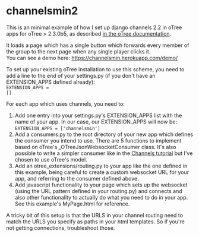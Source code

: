 # channelsmin2

This is an minimal example of how I set up django channels 2.2 in oTree apps for oTree > 2.3.0b5, as described <a href="https://otree.readthedocs.io/en/latest/misc/django.html#real-time-and-websockets"> in the oTree documentation</a>.

It loads a page which has a single button which forwards every member of the group to the next page when any single player clicks it.<br>
You can see a demo here: https://channelsmin.herokuapp.com/demo/

To set up your existing oTree installation to use this scheme, you need to add a line to the end of your settings.py (if you don't have an EXTENSION_APPS defined already):<br>
<code>EXTENSION_APPS = []</code>


For each app which uses channels, you need to:<br>
<ol>
<li>
  Add one entry into your settings.py's EXTENSION_APPS list with the name of your app.  In our case, our EXTENSION_APPS will now be:
  <br><code>EXTENSION_APPS = ['channelsmin']</code>
</li>
<li>
  Add a consumers.py to the root directory of your new app which defines the consumer you intend to use.  There are 5 functions to implement based on oTree's _OTreeJsonWebsocketConsumer class.  It's also possible to write a simpler consumer like in the <a href="https://channels.readthedocs.io/en/latest/tutorial/part_2.html#enable-a-channel-layer">Channels tutorial</a> but I've chosen to use oTree's model.   
</li>
<li>
  Add an otree_extensions/routing.py to your app like the one defined in this example, being careful to create a custom websocket URL for your app, and referring to the consumer defined above.
</li>

<li>Add javascript functionality to your page which sets up the websocket (using the URL pattern defined in your routing.py) and connects and also other functionality to actually do what you need to do in your app.  See this example's MyPage.html for reference.</li>
</ol>
A tricky bit of this setup is that the URLS in your channel routing need to match the URLS you specify as paths in your html templates.  So if you're not getting connections, troubleshoot those.
